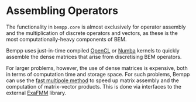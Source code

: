 Assembling Operators
====================
The functionality in `bempp.core` is almost exclusively for operator assembly and the multiplication
of discrete operators and vectors, as these is the most computationally-heavy components of BEM.

Bempp uses just-in-time compiled [OpenCL](assembling_opencl.md) or [Numba](assembling_numba.md)
kernels to quickly assemble the dense matrices that arise from discretising BEM operators.

For larger problems, however, the use of dense matrices is expensive, both in terms of computation
time and storage space. For such problems, Bempp can use the [fast multipole method](assembling_fmm.md)
to speed up matrix assembly and the computation of matrix-vector products. This is done via
interfaces to the external [ExaFMM](https://github.com/exafmm/exafmm-t) library.
